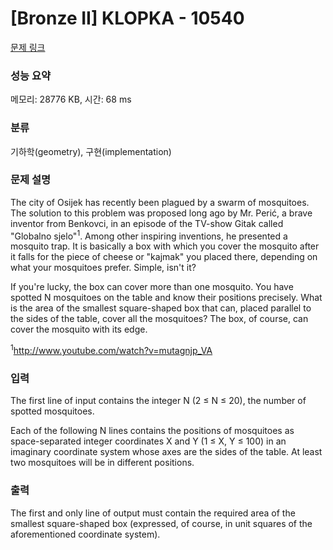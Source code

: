 # [Bronze II] KLOPKA - 10540 

[문제 링크](https://www.acmicpc.net/problem/10540) 

### 성능 요약

메모리: 28776 KB, 시간: 68 ms

### 분류

기하학(geometry), 구현(implementation)

### 문제 설명

<p>The city of Osijek has recently been plagued by a swarm of mosquitoes. The solution to this problem was proposed long ago by Mr. Perić, a brave inventor from Benkovci, in an episode of the TV-show Gitak called "Globalno sjelo"<sup>1</sup>. Among other  inspiring inventions, he presented a mosquito trap. It is basically a box with which you cover the mosquito after it falls for the  piece of cheese or "kajmak" you placed there, depending on what your mosquitoes prefer. Simple, isn't it? </p>

<p>If you're lucky, the box can cover more than one mosquito. You have spotted N mosquitoes on the table and know their  positions precisely. What is the area of the smallest square-shaped box that can, placed parallel to the sides of the  table, cover all the mosquitoes? The box, of course, can cover the mosquito with its edge. </p>

<p><sup>1</sup><a href="http://www.youtube.com/watch?v=mutagnjp_VA">http://www.youtube.com/watch?v=mutagnjp_VA</a></p>

### 입력 

 <p>The first line of input contains the integer N (2 ≤ N ≤ 20), the number of spotted mosquitoes. </p>

<p>Each of the following N lines contains the positions of mosquitoes as space-separated integer coordinates X and Y (1 ≤ X, Y ≤ 100) in an imaginary coordinate system whose axes are the sides of the table. At least two mosquitoes will be in different  positions. </p>

### 출력 

 <p>The first and only line of output must contain the required area of the smallest square-shaped box (expressed, of course, in unit squares of the aforementioned coordinate system). </p>


